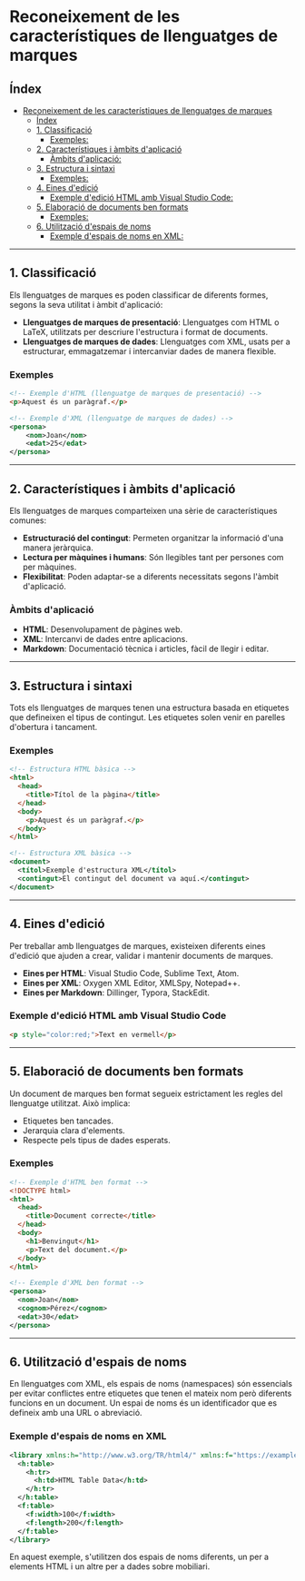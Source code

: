 # Reconeixement de les característiques de llenguatges de marques

## Índex

- [Reconeixement de les característiques de llenguatges de marques](#reconeixement-de-les-característiques-de-llenguatges-de-marques)
  - [Índex](#índex)
  - [1. Classificació](#1-classificació)
    - [Exemples:](#exemples)
  - [2. Característiques i àmbits d'aplicació](#2-característiques-i-àmbits-daplicació)
    - [Àmbits d'aplicació:](#àmbits-daplicació)
  - [3. Estructura i sintaxi](#3-estructura-i-sintaxi)
    - [Exemples:](#exemples-1)
  - [4. Eines d'edició](#4-eines-dedició)
    - [Exemple d'edició HTML amb Visual Studio Code:](#exemple-dedició-html-amb-visual-studio-code)
  - [5. Elaboració de documents ben formats](#5-elaboració-de-documents-ben-formats)
    - [Exemples:](#exemples-2)
  - [6. Utilització d'espais de noms](#6-utilització-despais-de-noms)
    - [Exemple d'espais de noms en XML:](#exemple-despais-de-noms-en-xml)

---

## 1. Classificació

Els llenguatges de marques es poden classificar de diferents formes, segons la seva utilitat i àmbit d'aplicació:

- **Llenguatges de marques de presentació**: Llenguatges com HTML o LaTeX, utilitzats per descriure l'estructura i format de documents.
- **Llenguatges de marques de dades**: Llenguatges com XML, usats per a estructurar, emmagatzemar i intercanviar dades de manera flexible.

### Exemples

```html
<!-- Exemple d'HTML (llenguatge de marques de presentació) -->
<p>Aquest és un paràgraf.</p>
```

```xml
<!-- Exemple d'XML (llenguatge de marques de dades) -->
<persona>
    <nom>Joan</nom>
    <edat>25</edat>
</persona>
```

---

## 2. Característiques i àmbits d'aplicació

Els llenguatges de marques comparteixen una sèrie de característiques comunes:

- **Estructuració del contingut**: Permeten organitzar la informació d'una manera jeràrquica.
- **Lectura per màquines i humans**: Són llegibles tant per persones com per màquines.
- **Flexibilitat**: Poden adaptar-se a diferents necessitats segons l'àmbit d'aplicació.

### Àmbits d'aplicació

- **HTML**: Desenvolupament de pàgines web.
- **XML**: Intercanvi de dades entre aplicacions.
- **Markdown**: Documentació tècnica i articles, fàcil de llegir i editar.

---

## 3. Estructura i sintaxi

Tots els llenguatges de marques tenen una estructura basada en etiquetes que defineixen el tipus de contingut. Les etiquetes solen venir en parelles d'obertura i tancament.

### Exemples

```html
<!-- Estructura HTML bàsica -->
<html>
  <head>
    <title>Títol de la pàgina</title>
  </head>
  <body>
    <p>Aquest és un paràgraf.</p>
  </body>
</html>
```

```xml
<!-- Estructura XML bàsica -->
<document>
  <títol>Exemple d'estructura XML</títol>
  <contingut>El contingut del document va aquí.</contingut>
</document>
```

---

## 4. Eines d'edició

Per treballar amb llenguatges de marques, existeixen diferents eines d'edició que ajuden a crear, validar i mantenir documents de marques.

- **Eines per HTML**: Visual Studio Code, Sublime Text, Atom.
- **Eines per XML**: Oxygen XML Editor, XMLSpy, Notepad++.
- **Eines per Markdown**: Dillinger, Typora, StackEdit.

### Exemple d'edició HTML amb Visual Studio Code

```html
<p style="color:red;">Text en vermell</p>
```

---

## 5. Elaboració de documents ben formats

Un document de marques ben format segueix estrictament les regles del llenguatge utilitzat. Això implica:

- Etiquetes ben tancades.
- Jerarquia clara d'elements.
- Respecte pels tipus de dades esperats.

### Exemples

```html
<!-- Exemple d'HTML ben format -->
<!DOCTYPE html>
<html>
  <head>
    <title>Document correcte</title>
  </head>
  <body>
    <h1>Benvingut</h1>
    <p>Text del document.</p>
  </body>
</html>
```

```xml
<!-- Exemple d'XML ben format -->
<persona>
  <nom>Joan</nom>
  <cognom>Pérez</cognom>
  <edat>30</edat>
</persona>
```

---

## 6. Utilització d'espais de noms

En llenguatges com XML, els espais de noms (namespaces) són essencials per evitar conflictes entre etiquetes que tenen el mateix nom però diferents funcions en un document. Un espai de noms és un identificador que es defineix amb una URL o abreviació.

### Exemple d'espais de noms en XML

```xml
<library xmlns:h="http://www.w3.org/TR/html4/" xmlns:f="https://example.org/furniture">
  <h:table>
    <h:tr>
      <h:td>HTML Table Data</h:td>
    </h:tr>
  </h:table>
  <f:table>
    <f:width>100</f:width>
    <f:length>200</f:length>
  </f:table>
</library>
```

En aquest exemple, s'utilitzen dos espais de noms diferents, un per a elements HTML i un altre per a dades sobre mobiliari.

```
